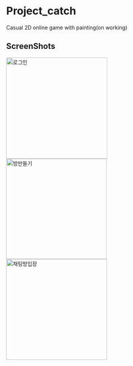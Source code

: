 # Project_catch
Casual 2D online game with painting(on working)


## ScreenShots

<img width="271" alt="로그인" src="https://user-images.githubusercontent.com/45758481/95828929-8e4f6c00-0d70-11eb-98c1-377063cb9763.PNG"><img width="269" alt="방만들기" src="https://user-images.githubusercontent.com/45758481/95828938-90192f80-0d70-11eb-99da-3cb9b6fd2059.PNG"><img width="270" alt="채팅방입장" src="https://user-images.githubusercontent.com/45758481/95828940-90192f80-0d70-11eb-9c68-c131dcc04f82.PNG">


